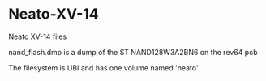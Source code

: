 # Neato-XV-14
Neato XV-14 files

nand_flash.dmp is a dump of the ST NAND128W3A2BN6 on the rev64 pcb

The filesystem is UBI and has one volume named 'neato'

